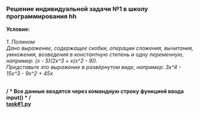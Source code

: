 <html>
<h3>Решение индивидуальной задачи №1 в школу программирования hh</h3>
<b>Условие:</b>
<i>
<br><br>
1. Полином
<br>
Дано выражение, содержащее скобки, операции сложения, вычитания, умножения, возведения в константную степень и одну переменную, например: (x - 5)(2x^3 + x(x^2 - 9)).
<br>
Представьте это выражение в развёрнутом виде, например: 3x^4 - 15x^3 - 9x^2 + 45x</i>
<br><br>
</p>
<b>/ * Все данные вводятся через командную строку функцией ввода input() * / <b>
<br>
<a href="https://github.com/fx2ztqx/hh-school-of-programming_task-1/blob/master/task%231.py">task#1.py
</a>

</html>
